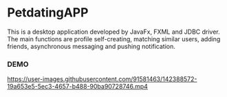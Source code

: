 # PetdatingAPP
This is a desktop application developed by JavaFx, FXML and JDBC driver.  
The main functions are profile self-creating, matching similar users, adding friends, asynchronous messaging and pushing notification.


### DEMO



https://user-images.githubusercontent.com/91581463/142388572-19a653e5-5ec3-4657-b488-90ba90728746.mp4

